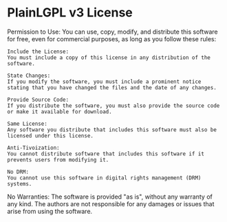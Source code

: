 # PlainLGPL v3 License
Permission to Use:
You can use, copy, modify, and distribute this software for free, even for commercial purposes, as long as you follow these rules:

    Include the License:
    You must include a copy of this license in any distribution of the software.

    State Changes:
    If you modify the software, you must include a prominent notice stating that you have changed the files and the date of any changes.

    Provide Source Code:
    If you distribute the software, you must also provide the source code or make it available for download.

    Same License:
    Any software you distribute that includes this software must also be licensed under this license.

    Anti-Tivoization:
    You cannot distribute software that includes this software if it prevents users from modifying it.

    No DRM:
    You cannot use this software in digital rights management (DRM) systems.

No Warranties:
The software is provided "as is", without any warranty of any kind. The authors are not responsible for any damages or issues that arise from using the software.